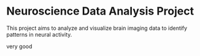 # Neuroscience Data Analysis Project
This project aims to analyze and visualize brain imaging data to identify patterns in neural activity.

very good